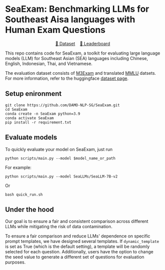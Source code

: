 # SeaExam: Benchmarking LLMs for Southeast Aisa languages with Human Exam Questions

<p align="center">
<a href="https://huggingface.co/datasets/SeaLLMs/SeaExam" target="_blank" rel="noopener"> 🤗 Dataset</a>
&nbsp;&nbsp;
<a href="https://huggingface.co/spaces/SeaLLMs/SeaExam_leaderboard" target="_blank" rel="noopener"> 🤗 Leaderboard</a>
</p>

This repo contains code for SeaExam, a toolkit for evaluating large language models (LLM) for Southeast Asian (SEA) languages including Chinese, English, Indonesian, Thai, and Vietnamese.

The evaluation dataset consists of [M3Exam](https://github.com/DAMO-NLP-SG/M3Exam) and translated [MMLU](https://github.com/hendrycks/test) datsets. For more information, refer to the huggingface [dataset page](https://huggingface.co/datasets/SeaLLMs/SeaExam).


## Setup enironment
```
git clone https://github.com/DAMO-NLP-SG/SeaExam.git
cd SeaExam
conda create -n SeaExam python=3.9
conda activate SeaExam
pip install -r requirement.txt
```

## Evaluate models

To quickly evaluate your model on SeaExam, just run 
```
python scripts/main.py --model $model_name_or_path
```

For example: 
```
python scripts/main.py --model SeaLLMs/SeaLLM-7B-v2
```
Or 
```
bash quick_run.sh
```

## Under the hood

Our goal is to ensure a fair and consistent comparison across different LLMs while mitigating the risk of data contamination. 

To ensure a fair comparison and reduce LLMs' dependence on specific prompt templates, we have designed several templates. If `dynamic_template` is set as True (which is the default setting), a template will be randomly selected for each question. Additionally, users have the option to change the seed value to generate a different set of questions for evaluation purposes.